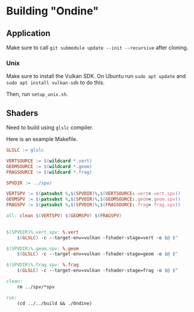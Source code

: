 # Building "Ondine"

## Application

Make sure to call `git submodule update --init --recursive` after cloning.

### Unix

Make sure to install the Vulkan SDK. On Ubuntu run `sudo apt update` and `sudo apt install vulkan-sdk` to do this.

Then, run `setup_unix.sh`.

## Shaders

Need to build using `glslc` compiler.

Here is an example Makefile.

```makefile
GLSLC := glslc

VERTSOURCE := $(wildcard *.vert)
GEOMSOURCE := $(wildcard *.geom)
FRAGSOURCE := $(wildcard *.frag)

SPVDIR := ../spv/

VERTSPV := $(patsubst %,$(SPVDIR)%,$(VERTSOURCE:.vert=.vert.spv))
GEOMSPV := $(patsubst %,$(SPVDIR)%,$(GEOMSOURCE:.geom=.geom.spv))
FRAGSPV := $(patsubst %,$(SPVDIR)%,$(FRAGSOURCE:.frag=.frag.spv))

all: clean $(VERTSPV) $(GEOMSPV) $(FRAGSPV)
	

$(SPVDIR)%.vert.spv: %.vert
	$(GLSLC) -c --target-env=vulkan -fshader-stage=vert -o $@ $^

$(SPVDIR)%.geom.spv: %.geom
	$(GLSLC) -c --target-env=vulkan -fshader-stage=geom -o $@ $^

$(SPVDIR)%.frag.spv: %.frag
	$(GLSLC) -c --target-env=vulkan -fshader-stage=frag -o $@ $^

clean:
	rm ../spv/*spv

run:
	(cd ../../build && ./Ondine)
```
